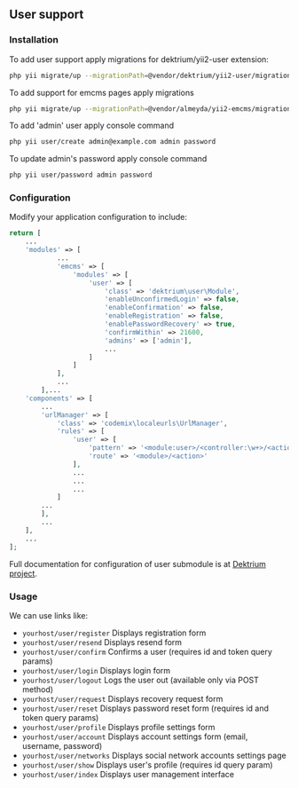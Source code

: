 ## User support

### Installation

To add user support apply migrations for dektrium/yii2-user extension:
                           
```bash
php yii migrate/up --migrationPath=@vendor/dektrium/yii2-user/migrations
```

To add support for emcms pages apply migrations 

```bash
php yii migrate/up --migrationPath=@vendor/almeyda/yii2-emcms/migrations
```

To add 'admin' user apply console command

```bash
php yii user/create admin@example.com admin password
```

To update admin's password apply console command

```bash
php yii user/password admin password
```

### Configuration

Modify your application configuration to include:
```php
return [
    ...
    'modules' => [
            ...
            'emcms' => [
                'modules' => [
                    'user' => [
                        'class' => 'dektrium\user\Module',
                        'enableUnconfirmedLogin' => false,
                        'enableConfirmation' => false,
                        'enableRegistration' => false,
                        'enablePasswordRecovery' => true,
                        'confirmWithin' => 21600,
                        'admins' => ['admin'],
                        ...
                    ]
                ]
            ],
            ...
        ],...	        
    'components' => [
        ...
        'urlManager' => [
            'class' => 'codemix\localeurls\UrlManager',
            'rules' => [
                'user' => [
                    'pattern' => '<module:user>/<controller:\w+>/<action:\w+>',
                    'route' => '<module>/<action>'
                ],
                ...
                ...
                ...
            ]
        ...
        ],
        ...
    ],
    ...             
];
```
Full documentation for configuration of user submodule is at [Dektrium project](https://github.com/dektrium/yii2-user/blob/master/docs/configuration.md).
  
### Usage
We can use links like:

* `yourhost/user/register` Displays registration form
* `yourhost/user/resend` Displays resend form
* `yourhost/user/confirm` Confirms a user (requires id and token query params)
* `yourhost/user/login` Displays login form
* `yourhost/user/logout` Logs the user out (available only via POST method)
* `yourhost/user/request` Displays recovery request form
* `yourhost/user/reset` Displays password reset form (requires id and token query params)
* `yourhost/user/profile` Displays profile settings form
* `yourhost/user/account` Displays account settings form (email, username, password)
* `yourhost/user/networks` Displays social network accounts settings page
* `yourhost/user/show` Displays user's profile (requires id query param)
* `yourhost/user/index` Displays user management interface




